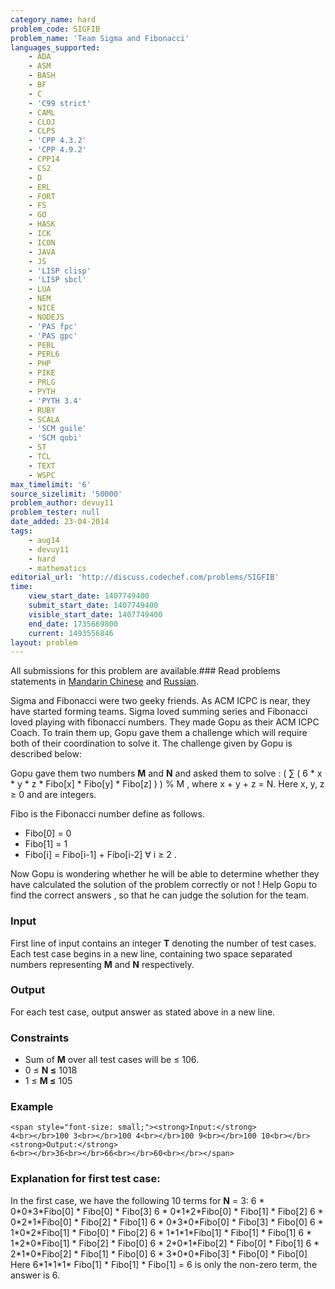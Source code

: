 ```yaml
---
category_name: hard
problem_code: SIGFIB
problem_name: 'Team Sigma and Fibonacci'
languages_supported:
    - ADA
    - ASM
    - BASH
    - BF
    - C
    - 'C99 strict'
    - CAML
    - CLOJ
    - CLPS
    - 'CPP 4.3.2'
    - 'CPP 4.9.2'
    - CPP14
    - CS2
    - D
    - ERL
    - FORT
    - FS
    - GO
    - HASK
    - ICK
    - ICON
    - JAVA
    - JS
    - 'LISP clisp'
    - 'LISP sbcl'
    - LUA
    - NEM
    - NICE
    - NODEJS
    - 'PAS fpc'
    - 'PAS gpc'
    - PERL
    - PERL6
    - PHP
    - PIKE
    - PRLG
    - PYTH
    - 'PYTH 3.4'
    - RUBY
    - SCALA
    - 'SCM guile'
    - 'SCM qobi'
    - ST
    - TCL
    - TEXT
    - WSPC
max_timelimit: '6'
source_sizelimit: '50000'
problem_author: devuy11
problem_tester: null
date_added: 23-04-2014
tags:
    - aug14
    - devuy11
    - hard
    - mathematics
editorial_url: 'http://discuss.codechef.com/problems/SIGFIB'
time:
    view_start_date: 1407749400
    submit_start_date: 1407749400
    visible_start_date: 1407749400
    end_date: 1735669800
    current: 1493556846
layout: problem
---
```

All submissions for this problem are available.###  Read problems statements in [Mandarin Chinese](http://www.codechef.com/download/translated/AUG14/mandarin/SIGFIB.pdf) and [Russian](http://www.codechef.com/download/translated/AUG14/russian/SIGFIB.pdf).

Sigma and Fibonacci were two geeky friends. As ACM ICPC is near, they have started forming teams. Sigma loved summing series and Fibonacci loved playing with fibonacci numbers. They made Gopu as their ACM ICPC Coach. To train them up, Gopu gave them a challenge which will require both of their coordination to solve it. The challenge given by Gopu is described below:

Gopu gave them two numbers **M** and **N** and asked them to solve : 
 ( ∑ ( 6 \* x \* y \* z \* Fibo\[x\] \* Fibo\[y\] \* Fibo\[z\] ) ) % M , where x + y + z = N.
Here x, y, z ≥ 0 and are integers.

Fibo is the Fibonacci number define as follows.

- Fibo\[0\] = 0
- Fibo\[1\] = 1
- Fibo\[i\] = Fibo\[i-1\] + Fibo\[i-2\] ∀ i ≥ 2 .

 Now Gopu is wondering whether he will be able to determine whether they have calculated the solution of the problem correctly or not ! Help Gopu to find the correct answers , so that he can judge the solution for the team.

### Input 

First line of input contains an integer **T** denoting the number of test cases. Each test case begins in a new line, containing two space separated numbers representing **M** and **N** respectively.

### Output

 For each test case, output answer as stated above in a new line.

### Constraints


- Sum of **M** over all test cases will be ≤ 106.
- 0 ≤ **N ≤** 1018
- 1 ≤ **M ≤** 105

### Example

```
<span style="font-size: small;"><strong>Input:</strong>
4<br></br>100 3<br></br>100 4<br></br>100 9<br></br>100 10<br></br><strong>Output:</strong>
6<br></br>36<br></br>66<br></br>60<br></br></span>
```
### Explanation for first test case:

 In the first case, we have the following 10 terms for **N** = 3:
6 \* 0\*0\*3\*Fibo\[0\] \* Fibo\[0\] \* Fibo\[3\]
6 \* 0\*1\*2\*Fibo\[0\] \* Fibo\[1\] \* Fibo\[2\]
6 \* 0\*2\*1\*Fibo\[0\] \* Fibo\[2\] \* Fibo\[1\]
6 \* 0\*3\*0\*Fibo\[0\] \* Fibo\[3\] \* Fibo\[0\]
6 \* 1\*0\*2\*Fibo\[1\] \* Fibo\[0\] \* Fibo\[2\]
6 \* 1\*1\*1\*Fibo\[1\] \* Fibo\[1\] \* Fibo\[1\]
6 \* 1\*2\*0\*Fibo\[1\] \* Fibo\[2\] \* Fibo\[0\]
6 \* 2\*0\*1\*Fibo\[2\] \* Fibo\[0\] \* Fibo\[1\]
6 \* 2\*1\*0\*Fibo\[2\] \* Fibo\[1\] \* Fibo\[0\]
6 \* 3\*0\*0\*Fibo\[3\] \* Fibo\[0\] \* Fibo\[0\]
Here 6\*1\*1\*1\* Fibo\[1\] \* Fibo\[1\] \* Fibo\[1\] = 6 is only the non-zero term, the answer is 6.